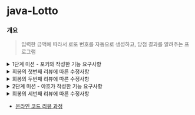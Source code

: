 # java-Lotto

### 개요

> 입력한 금액에 따라서 로또 번호를 자동으로 생성하고, 당첨 결과를 알려주는 프로그램

<details>
<summary>1단계 미션 - 포키와 작성한 기능 요구사항</summary>
<div markdown="1">

### 목표

##### 공통 목표

- TDD에 맞게 개발 진행해보기
- 원시값 포장해보기
- Enum의 장점을 진심으로 느껴보기
- ‘어떻게’ 보다 ‘무엇을’

##### 야호

- Collection API 활용해보기

##### 포키

- 페어와 이해 수준을 잘 싱크하기
    - stream 전파하기

---

## 기능 요구사항 목록

### 절차에 따른 목록

- [X]  구입 금액을 입력받는다
    - [X]  [예외] 구입 금액은 숫자여야 한다
    - [X]  [예외] 구입 금액은 0원보다 커야 한다
    - [X]  [예외] 구입 금액은 1000원 단위로 나뉜다

```markdown
구입금액을 입력해 주세요. 14000
```

- [X]  입력받은 금액을 로또의 금액(1000원)으로 나누어서 구매할 로또 수량을 구한다
- [X]  구매한 로또 수량을 출력한다

```markdown
14개를 구매했습니다.
```

- [X]  수량만큼 로또 번호를 생성한다
    - [X]  로또 한 장에 총 6개 숫자가 포함된다
    - [X]  각 번호는 1 ~ 45 사이의 랜덤값이다
    - [X]  로또 한 장 내에서 숫자는 오름차순으로 정렬된다
- [X]  생성 로또 번호를 출력한다

```markdown
[8, 21, 23, 41, 42, 43]
[3, 5, 11, 16, 32, 38]
[7, 11, 16, 35, 36, 44]
[1, 8, 11, 31, 41, 42]
[13, 14, 16, 38, 42, 45]
[7, 11, 30, 40, 42, 43]
[2, 13, 22, 32, 38, 45]
[23, 25, 33, 36, 39, 41]
[1, 3, 5, 14, 22, 45]
[5, 9, 38, 41, 43, 44]
[2, 8, 9, 18, 19, 21]
[13, 14, 18, 21, 23, 35]
[17, 21, 29, 37, 42, 45]
[3, 8, 27, 30, 35, 44]
```

- [X]  지난 주 당첨 번호를 입력받는다
    - [X]  [예외] 숫자만 입력해야 한다
    - [X]  [예외] 모든 숫자가 1 이상 45 이하여야 한다
    - [X]  [예외] 숫자가 6개여야 한다
    - [X]  [예외] 중복된 숫자가 있을 수 없다

```markdown
지난 주 당첨 번호를 입력해 주세요. 1, 2, 3, 4, 5, 6
```

- [X]  보너스 번호를 입력받는다
    - [X]  [예외] 숫자만 입력해야 한다
    - [X]  [예외] 1 이상 45 이하여야 한다
    - [X]  [예외] 당첨 번호와 중복되면 안된다

```markdown
보너스 볼을 입력해 주세요. 7
```

- [X]  당첨 통계를 구해서 출력한다
    - [X]  각 숫자의 일치 여부 구하기
    - [X]  일치하는 숫자의 개수 구하기
    - [X]  일치 개수에 따른 등수 구하기
    - [X]  만약 5개가 일치한다면, 보너스 볼과 일치하는지 확인하기

```markdown
당첨 통계
---------
3개 일치 (5000원)- 1개 4개 일치 (50000원)- 0개 5개 일치 (1500000원)- 0개 5개 일치, 보너스 볼 일치(30000000원) - 0개 6개 일치 (2000000000원)- 0개
```

- [X]  총 당첨금을 구한다
    - [X]  각 등수별 당첨금을 구한다
- [X]  수익률을 구해서 출력한다
    - [X]  수익률 = 총 당첨금 / 구입 금액

```markdown
총 수익률은 0.35입니다.
```

### 도메인 설계

##### InputView

- 구매 금액 입력
- 지난주 당첨 번호, 보너스 번호 입력받기

##### ResultView

- 생성한 로또 출력
- 로또 수량 출력하기
- 당첨 통계 출력
- 수익률 출력하기

##### Money

- 구매 금액을 검사

##### Lotto

- 로또 수량 구하기
- 랜덤값 6개 부여

##### Lottos

- 수량만큼 로또 생성

##### WinningNumber

- 당첨 번호 검사

##### WinningNumbers

- 당첨 번호들과 로또 번호 비교하기
- 당첨 번호들의 개수와 중복 여부 검사

##### Prize

- 맞는 숫자 개수에 따른 당첨금

##### PrizeInformation

- 해당 등수의 당첨금 구하기

##### Controller

- 수익률 구하기

</div>
</details>

<details>
<summary>희봉의 첫번째 리뷰에 따른 수정사항</summary>
<div markdow="1">

1. Lotto 생성자에 대한 테스트 진행하기
    - [X] Lotto 객체 두개 생성 후 `isEqualTo()` 이용해 비교하기 -> `isNotEqualTo()` 이용
    - [X] `equals()`, `hashCode()` 재정의 -> 두 객체가 다른 참조값을 가져야하므로 일치할 필요 없음
    - [X] 테스트가 힘든 코드인 Collection.shuffle() 분리하기
2. `Arrays.asList()` 의 패키지
    - [X] `assertj.core` -> `java.util` 로 변경
3. `assert` 문이 없으면 테스트코드가 아니다
    - [X] 학습 테스트에서 출력을 이용해 값을 확인하지 말고 `assert` 문 사용하기
4. 배열보다는 리스트를 사용하기
    - [X] 배열이 사용된 곳이 있다면 리스트로 변경하기
5. LottoNumber 가 인터페이스로 구현된 목적을 확실히 하기
    - [X] 함수 재사용이 목적인지, 하나의 타입으로 묶기 위함인지 생각해보기
    - [X] 전자라면, 인터페이스가 아닌 조합을 사용하기
6. static을 사용하는 목적
    - [X] Controller 의 모든 메서드를 static 으로 만든 이유 생각해보기
7. 개인적 리팩터링
    - [X] 불변값에 final 을 사용해 불변임을 명시
    - [X] `NOMINEE_NUMBERS` -> `LOTTO_BALLS` 의미가 들어나는 이름 사용
    - [X] PrizeInformation 생성자 private 으로 변경
        - [X] 변경으로 인한 테스트 코드 수정
    - [X] Prize.getPrize() 변경으로 인한 PrizeTest 의 에러 수정

</div>
</details>

<details>
<summary>희봉의 두번째 리뷰에 따른 수정사항</summary>
<div markdow="1">

1. `map` 을 사용하지 않고 `WinningNumber` 자체가 중복인지 확인하기
   - [X] Number equals 테스트
   - [X] WinningNumber equals 테스트
   - [X] getDistinctCount() 에서 map 부분 지우고, 기존의 테스트 진행
   - [ ] 성공하면 getNumber() 삭제
2. 테스트에서 for문 사용하지 않고 정확한 값 넣어주기
   - [X] WinningNumbersTest 에서 @BeforeEach의 for문 삭제
3. 테스트마다 새로운 given 값이 필요하다면 각각 새로 만들기
   - [X] WinningNumbersTest 에서 테스트마다 새로운 given 값 작성
4. equals() 오버라이딩
   - [X] 인텔리제이의 자동완성 함수 내용으로 사용하기 (WinningNumber)
5. Number의 사용 범위
   - [X] Lotto 의 Integer 대신 Number 를 사용해도 될까?
6. Prize의 기본 값을 이용해 getPrize() 역할하기
   - [X] getPrizeByCount() 함수에서 필터로 prize.bonus 와 matchResult.isBonus() 값이 같은지 확인
</div>
</details>

<details>
<summary>2단계 미션 - 야호가 작성한 기능 요구사항</summary>
<div markdow="1">

### 절차에 따른 목록

1. 수동으로 구매할 로또 수 입력받기
   - [X] 숫자로 입력해야 함
   - [X] 총 구매한 로또 수 보다 작아야 함
   - [X] 0 이상이어야 함

```markdown
수동으로 구매할 로또 수를 입력해 주세요.
3
```

2. 수동으로 구매할 로또 번호 입력받기
   - [X] 수동 구매 로또 수 만큼 입력받아야 함
   - [X] `, ` 로 구분되어 입력돼야 함
   - [X] 중복되는 숫자가 있으면 안됨
   - [X] 각 숫자는 1 이상 45 이하의 숫자여야 함
   - [X] 6개의 숫자로 이루어져야 함

```markdown
수동으로 구매할 번호를 입력해 주세요.
8, 21, 23, 41, 42, 43
3, 5, 11, 16, 32, 38
7, 11, 16, 35, 36, 44
```

3. 수동 + 자동 생성된 로또 출력하기
   - [X] (수동 개수 + 자동 개수)가 구매한 개수와 같아야 함
   - [X] 수동과 자동 각각 몇개씩 구입했는지 출력해야 함

```markdown
수동으로 3장, 자동으로 11개를 구매했습니다.
[8, 21, 23, 41, 42, 43]
[3, 5, 11, 16, 32, 38]
[7, 11, 16, 35, 36, 44]
[1, 8, 11, 31, 41, 42]
[13, 14, 16, 38, 42, 45]
[7, 11, 30, 40, 42, 43]
[2, 13, 22, 32, 38, 45]
[23, 25, 33, 36, 39, 41]
[1, 3, 5, 14, 22, 45]
[5, 9, 38, 41, 43, 44]
[2, 8, 9, 18, 19, 21]
[13, 14, 18, 21, 23, 35]
[17, 21, 29, 37, 42, 45]
[3, 8, 27, 30, 35, 44]
```

### 리팩터링 방향

1. 로또 숫자 하나하나를 LottoBall 로 취급
   - [X] LottoBall 은 1 이상 45 이하의 숫자
2. Lotto 를 AutoLotto 와 ManualLotto 로 나누기
   - [X] Lotto 는 LottoBall 6개로 이루어져야 함
   - [X] Lotto 의 LottoBall 은 중복될 수 없음
   - [X] AutoLotto 와 ManualLotto 개수의 합이 총 구매한 로또 수와 같아야 함렬
- [X] WinningBall 과 LottoBall 합쳐보기
- [X] 예외 발생시 에러 메세지 출력 후 재입력 요구


</div>
</details>

<details>
<summary>희봉의 세번째 리뷰에 따른 수정사항</summary>
<div markdow="1">

1. 같은 일급 컬렉션이 두개 존재
    - [X] `WinningBalls` 를 `Lotto winningBalls` 로 만들기
2. 테스트가 없는 메서드
    - [X] `Money` 의 `rate()` 에 대한 테스트 진행
    - [X] 그 외에 테스트를 안한 메서드는 없는지 확인
3. 너무 많은 역할을 하는 메서드
    - [X] `Lottos` 의 `purchase()` 메서드의 역할 분리
      1. 함수로 나누기
      2. 클래스로 나누기
    - [X] 테스트 진행
4. 배열보다는 리스트를 사용하자
    - [X] 배열을 사용 중인 곳이 있다면 리스트로 변경
5. 보너스 번호를 포함한 5등
    - [X] `Prize` 의 `getPrize()` 가 제대로 역할을 하는지 테스트 추가
    - [X] 테스트를 통과시키기 위한 리팩터링
6. 개인적 리팩터링
    - [X] 자동 로또와 수동 로또에 대한 생성자를 각각 정적 팩터리 메서드로 생성
    - [X] `PrizeInformations` 를 `EnumMap` 으로 만들어보기
    - [X] for 문을 최대한 Stream 을 이용해 작성해보기

</div>
</details>

- [온라인 코드 리뷰 과정](https://github.com/woowacourse/woowacourse-docs/blob/master/maincourse/README.md)